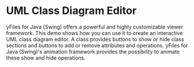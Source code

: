 # UML Class Diagram Editor
  

 yFiles for Java (Swing) offers a powerful and highly customizable viewer framework. This demo shows how you can use it to create an interactive UML class diagram editor. A class provides buttons to show or hide class sections and buttons to add or remove attributes and operations. yFiles for Java (Swing)'s animation framework provides the possibility to animate these show and hide operations.   